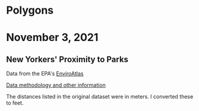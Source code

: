 # Polygons
# November 3, 2021

## New Yorkers' Proximity to Parks

Data from the EPA's [EnviroAtlas](https://www.epa.gov/enviroatlas/data-download-step-2)

[Data methodology and other information](https://enviroatlas.epa.gov/enviroatlas/DataFactSheets/pdf/ESC/Estimatedwalkingdistancetoaparkentrance.pdf)

The distances listed in the original dataset were in meters. I converted these to feet.